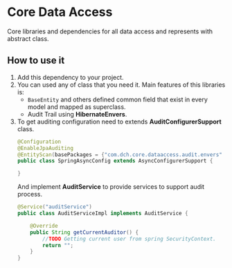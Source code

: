 # Core Data Access
Core libraries and dependencies for all data access and represents with abstract class.

## How to use it
1. Add this dependency to your project.
2. You can used any of class that you need it. Main features of this libraries is:
   - `BaseEntity` and others defined common field that exist in every model and mapped as superclass.
   - Audit Trail using **HibernateEnvers**.
3. To get auditing configuration need to extends **AuditConfigurerSupport** class.
   ```Java
   @Configuration
   @EnableJpaAuditing
   @EntityScan(basePackages = {"com.dch.core.dataaccess.audit.envers" ,"your entity base package"})
   public class SpringAsyncConfig extends AsyncConfigurerSupport {

   }
   ```
   And implement **AuditService** to provide services to support audit process.
   ```java
   @Service("auditService")
   public class AuditServiceImpl implements AuditService {   
   
       @Override
       public String getCurrentAuditor() {
           //TODO Getting current user from spring SecurityContext.
           return "";
       }
   }
   ```